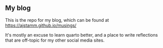 ## My blog

This is the repo for my blog, which can be found at 
https://ajstamm.github.io/musings/

It's mostly an excuse to learn quarto better, and a place to write reflections 
that are off-topic for my other social media sites.
